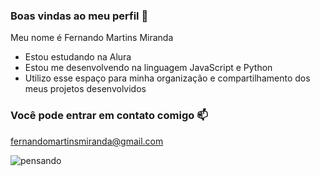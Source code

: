 ### Boas vindas ao meu perfil 💙

Meu nome é Fernando Martins Miranda

- Estou estudando na Alura
- Estou me desenvolvendo na linguagem JavaScript e Python
- Utilizo esse espaço para minha organização e compartilhamento dos meus projetos desenvolvidos

### Você pode entrar em contato comigo 📫

fernandomartinsmiranda@gmail.com

![pensando](https://media1.tenor.com/m/Ico5tt8oErQAAAAd/anarchy-solutions.gif)
